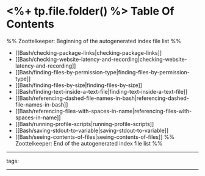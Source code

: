 # <%+ tp.file.folder() %> Table Of Contents



%% Zoottelkeeper: Beginning of the autogenerated index file list  %%
-  [[Bash/checking-package-links|checking-package-links]]
-  [[Bash/checking-website-latency-and-recording|checking-website-latency-and-recording]]
-  [[Bash/finding-files-by-permission-type|finding-files-by-permission-type]]
-  [[Bash/finding-files-by-size|finding-files-by-size]]
-  [[Bash/finding-text-inside-a-text-file|finding-text-inside-a-text-file]]
-  [[Bash/referencing-dashed-file-names-in-bash|referencing-dashed-file-names-in-bash]]
-  [[Bash/referencing-files-with-spaces-in-name|referencing-files-with-spaces-in-name]]
-  [[Bash/running-profile-scripts|running-profile-scripts]]
-  [[Bash/saving-stdout-to-variable|saving-stdout-to-variable]]
-  [[Bash/seeing-contents-of-files|seeing-contents-of-files]]
%% Zoottelkeeper: End of the autogenerated index file list  %%



---

tags: 

---